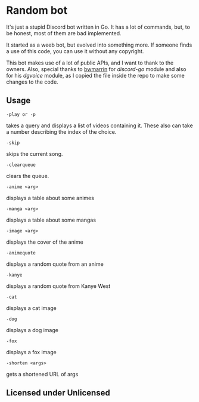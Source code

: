 # Random bot

It's just a stupid Discord bot written in Go. It has a lot of commands, but, to be honest, most of them are bad implemented. 

It started as a weeb bot, but evolved into something more. If someone finds a use of this code, you can use it without any copyright.

This bot makes use of a lot of public APIs, and I want to thank to the owners. Also, special thanks to [bwmarrin](github.com/bwmarrin) for _discord-go_ module and also for his _dgvoice_ module, as I copied the file inside the repo to make some changes to the code.

## Usage

```
-play or -p
```
takes a query and displays a list of videos containing it. These also can take a number describing the index of the choice.

```
-skip
```
skips the current song.

```
-clearqueue
```
clears the queue.

```
-anime <arg>
```
displays a table about some animes 

```
-manga <arg>
```
displays a table about some mangas

```
-image <arg>
``` 
displays the cover of the anime

```
-animequote 
```
displays a random quote from an anime

```
-kanye
```
displays a random quote from Kanye West

```
-cat
```
displays a cat image

```
-dog
```
displays a dog image

```
-fox
```
displays a fox image

```
-shorten <args>
```
gets a shortened URL of args

## Licensed under Unlicensed
